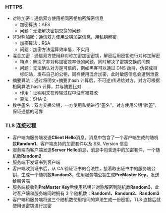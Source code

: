 ### HTTPS

- 对称加密：通信双方使用相同密钥加密解密信息
  - 加密算法：AES
  - 问题：无法解决密钥交换的问题
- 非对称加密：通信双方使用公钥加密信息，用私钥解密
  - 加密算法：RSA
  - 问题：加密方法运算效率低，不实用
- 混合加密：通信双方使用非对称加密加密密钥，解密后用密钥进行对称加解密
  - 特点：解决了非对称加密效率低的问题，同时解决了密钥交换的问题
  - 问题：无法确认对方是可信的，例如黑客可以通过 DNS 劫持，伪装成目标网站，发布自己的公钥，同样使用混合加密，此时敏感信息会遭到泄露
- 摘要算法：通过将明文+摘要(hash 计算后，不可逆)传递给对方，对方可根据相同算法 hash 计算，并与摘要比对
  - 作用：证明明文在传输过程中没有被篡改
  - 算法：SHA-2
- 数字签名：双方交换公钥，一方使用私钥进行“签名”，对方使用公钥“验签”，保证通信的可靠

### TLS 连接过程

- 客户端向服务端发送**Client Hello**消息，消息中包含了一个客户端生成的随机数**Random1**、客户端支持的加密套件以及 SSL Version 信息
- 服务端向客户端发送**Server Hello**消息，消息中包含选中的加密套件，一个随机数**Random2**
- 服务端下发证书到客户端
- 客户端收到证书后，从 CA 验证证书的合法性，接着取出证书中的服务端公钥，生成一个随机数**Random3**，使用服务端公钥生成**PreMaster Key**，发送给服务端
- 服务端接收到**PreMaster Key**后使用私钥非对称解密到随机数**Random3**，此时客户端和服务端同时拥有 3 个随机数：**Random1、Random2、Random3**
- 客户端和服务端将这三个随机数使用相同的算法生成一份密钥，TLS 连接后就使用该密钥进行加密
